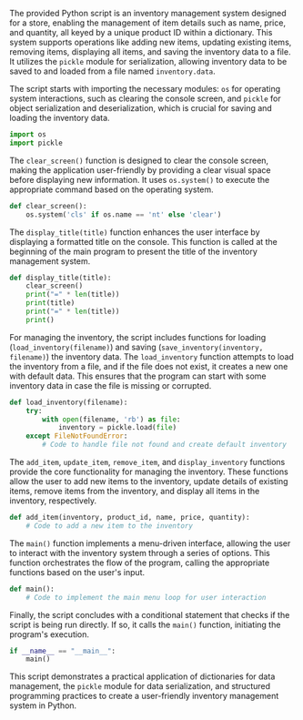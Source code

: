 The provided Python script is an inventory management system designed for a store, enabling the management of item details such as name, price, and quantity, all keyed by a unique product ID within a dictionary. This system supports operations like adding new items, updating existing items, removing items, displaying all items, and saving the inventory data to a file. It utilizes the `pickle` module for serialization, allowing inventory data to be saved to and loaded from a file named `inventory.data`.

The script starts with importing the necessary modules: `os` for operating system interactions, such as clearing the console screen, and `pickle` for object serialization and deserialization, which is crucial for saving and loading the inventory data.

```python
import os
import pickle
```

The `clear_screen()` function is designed to clear the console screen, making the application user-friendly by providing a clear visual space before displaying new information. It uses `os.system()` to execute the appropriate command based on the operating system.

```python
def clear_screen():
    os.system('cls' if os.name == 'nt' else 'clear')
```

The `display_title(title)` function enhances the user interface by displaying a formatted title on the console. This function is called at the beginning of the main program to present the title of the inventory management system.

```python
def display_title(title):
    clear_screen()
    print("=" * len(title))
    print(title)
    print("=" * len(title))
    print()
```

For managing the inventory, the script includes functions for loading (`load_inventory(filename)`) and saving (`save_inventory(inventory, filename)`) the inventory data. The `load_inventory` function attempts to load the inventory from a file, and if the file does not exist, it creates a new one with default data. This ensures that the program can start with some inventory data in case the file is missing or corrupted.

```python
def load_inventory(filename):
    try:
        with open(filename, 'rb') as file:
            inventory = pickle.load(file)
    except FileNotFoundError:
        # Code to handle file not found and create default inventory
```

The `add_item`, `update_item`, `remove_item`, and `display_inventory` functions provide the core functionality for managing the inventory. These functions allow the user to add new items to the inventory, update details of existing items, remove items from the inventory, and display all items in the inventory, respectively.

```python
def add_item(inventory, product_id, name, price, quantity):
    # Code to add a new item to the inventory
```

The `main()` function implements a menu-driven interface, allowing the user to interact with the inventory system through a series of options. This function orchestrates the flow of the program, calling the appropriate functions based on the user's input.

```python
def main():
    # Code to implement the main menu loop for user interaction
```

Finally, the script concludes with a conditional statement that checks if the script is being run directly. If so, it calls the `main()` function, initiating the program's execution.

```python
if __name__ == "__main__":
    main()
```

This script demonstrates a practical application of dictionaries for data management, the `pickle` module for data serialization, and structured programming practices to create a user-friendly inventory management system in Python.